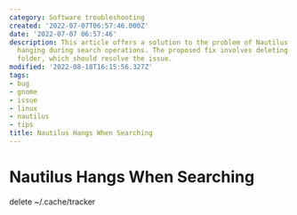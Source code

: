 ```yaml
---
category: Software troubleshooting
created: '2022-07-07T06:57:46.000Z'
date: '2022-07-07 06:57:46'
description: This article offers a solution to the problem of Nautilus file manager
  hanging during search operations. The proposed fix involves deleting the '~/.cache/tracker'
  folder, which should resolve the issue.
modified: '2022-08-18T16:15:56.327Z'
tags:
- bug
- gnome
- issue
- linux
- nautilus
- tips
title: Nautilus Hangs When Searching
---
```


# Nautilus Hangs When Searching

delete ~/.cache/tracker

